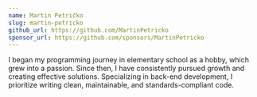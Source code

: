 ```yaml
---
name: Martin Petričko
slug: martin-petricko
github_url: https://github.com/MartinPetricko
sponsor_url: https://github.com/sponsors/MartinPetricko
---
```


I began my programming journey in elementary school as a hobby, which grew into a passion. Since then, I have consistently pursued growth and creating effective solutions. Specializing in back-end development, I prioritize writing clean, maintainable, and standards-compliant code.
